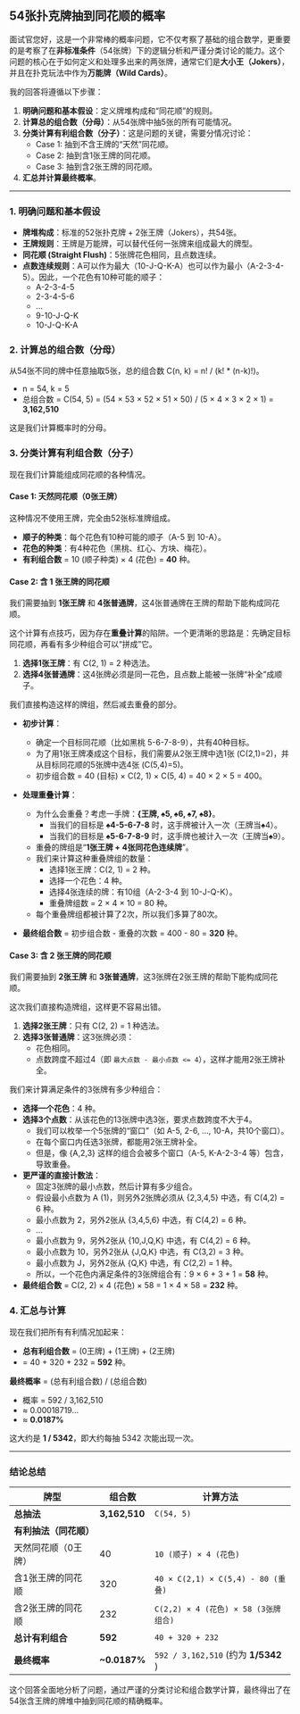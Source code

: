 ## 54张扑克牌抽到同花顺的概率



面试官您好，这是一个非常棒的概率问题，它不仅考察了基础的组合数学，更重要的是考察了在**非标准条件**（54张牌）下的逻辑分析和严谨分类讨论的能力。这个问题的核心在于如何定义和处理多出来的两张牌，通常它们是**大小王（Jokers）**，并且在扑克玩法中作为**万能牌（Wild Cards）**。

我的回答将遵循以下步骤：
1.  **明确问题和基本假设**：定义牌堆构成和“同花顺”的规则。
2.  **计算总的组合数（分母）**：从54张牌中抽5张的所有可能情况。
3.  **分类计算有利组合数（分子）**：这是问题的关键，需要分情况讨论：
    *   Case 1: 抽到不含王牌的“天然”同花顺。
    *   Case 2: 抽到含1张王牌的同花顺。
    *   Case 3: 抽到含2张王牌的同花顺。
4.  **汇总并计算最终概率**。

---

### 1. 明确问题和基本假设

*   **牌堆构成**：标准的52张扑克牌 + 2张王牌（Jokers），共54张。
*   **王牌规则**：王牌是万能牌，可以替代任何一张牌来组成最大的牌型。
*   **同花顺 (Straight Flush)**：5张牌花色相同，且点数连续。
*   **点数连续规则**：A可以作为最大（10-J-Q-K-A）也可以作为最小（A-2-3-4-5）。因此，一个花色有10种可能的顺子：
    *   A-2-3-4-5
    *   2-3-4-5-6
    *   ...
    *   9-10-J-Q-K
    *   10-J-Q-K-A

### 2. 计算总的组合数（分母）

从54张不同的牌中任意抽取5张，总的组合数 C(n, k) = n! / (k! * (n-k)!)。

*   n = 54, k = 5
*   总组合数 = C(54, 5) = (54 × 53 × 52 × 51 × 50) / (5 × 4 × 3 × 2 × 1) = **3,162,510**

这是我们计算概率时的分母。

### 3. 分类计算有利组合数（分子）

现在我们计算能组成同花顺的各种情况。

#### Case 1: 天然同花顺（0张王牌）

这种情况不使用王牌，完全由52张标准牌组成。

*   **顺子的种类**：每个花色有10种可能的顺子（A-5 到 10-A）。
*   **花色的种类**：有4种花色（黑桃、红心、方块、梅花）。
*   **有利组合数** = 10 (顺子种类) × 4 (花色) = **40** 种。

#### Case 2: 含 1 张王牌的同花顺

我们需要抽到 **1张王牌** 和 **4张普通牌**，这4张普通牌在王牌的帮助下能构成同花顺。

这个计算有点技巧，因为存在**重叠计算**的陷阱。一个更清晰的思路是：先确定目标同花顺，再看有多少种组合可以“拼成”它。

1.  **选择1张王牌**：有 C(2, 1) = 2 种选法。
2.  **选择4张普通牌**：这4张牌必须是同一花色，且点数上能被一张牌“补全”成顺子。

我们直接构造这样的牌组，然后减去重叠的部分。

*   **初步计算**：
    *   确定一个目标同花顺（比如黑桃 5-6-7-8-9），共有40种目标。
    *   为了用1张王牌凑成这个目标，我们需要从2张王牌中选1张 (C(2,1)=2)，并从目标同花顺的5张牌中选4张 (C(5,4)=5)。
    *   初步组合数 = 40 (目标) × C(2, 1) × C(5, 4) = 40 × 2 × 5 = 400。

*   **处理重叠计算**：
    *   为什么会重叠？考虑一手牌：**{王牌, ♠5, ♠6, ♠7, ♠8}**。
        *   当我们的目标是 **♠4-5-6-7-8** 时，这手牌被计入一次（王牌当♠4）。
        *   当我们的目标是 **♠5-6-7-8-9** 时，这手牌也被计入一次（王牌当♠9）。
    *   重叠的牌组是“**1张王牌 + 4张同花色连续牌**”。
    *   我们来计算这种重叠牌组的数量：
        *   选择1张王牌：C(2, 1) = 2 种。
        *   选择一个花色：4 种。
        *   选择4张连续的牌：有10组（A-2-3-4 到 10-J-Q-K）。
        *   重叠牌组数 = 2 × 4 × 10 = 80 种。
    *   每个重叠牌组都被计算了2次，所以我们多算了80次。
*   **最终组合数** = 初步组合数 - 重叠的次数 = 400 - 80 = **320** 种。

#### Case 3: 含 2 张王牌的同花顺

我们需要抽到 **2张王牌** 和 **3张普通牌**，这3张牌在2张王牌的帮助下能构成同花顺。

这次我们直接构造牌组，这样更不容易出错。

1.  **选择2张王牌**：只有 C(2, 2) = 1 种选法。
2.  **选择3张普通牌**：这3张牌必须：
    *   花色相同。
    *   点数跨度不超过4（即 `最大点数 - 最小点数 <= 4`），这样才能用2张王牌补全。

我们来计算满足条件的3张牌有多少种组合：

*   **选择一个花色**：4 种。
*   **选择3个点数**：从该花色的13张牌中选3张，要求点数跨度不大于4。
    *   我们可以枚举一个5张牌的“窗口”（如 A-5, 2-6, ..., 10-A，共10个窗口）。
    *   在每个窗口内任选3张牌，都能用2张王牌补全。
    *   但是，像 {A,2,3} 这样的组合会被多个窗口（A-5, K-A-2-3-4 等）包含，导致重叠。
*   **更严谨的直接计数法**：
    *   固定3张牌的最小点数，然后计算有多少组合。
    *   假设最小点数为 A (1)，则另外2张牌必须从 {2,3,4,5} 中选，有 C(4,2) = 6 种。
    *   最小点数为 2，另外2张从 {3,4,5,6} 中选，有 C(4,2) = 6 种。
    *   ...
    *   最小点数为 9，另外2张从 {10,J,Q,K} 中选，有 C(4,2) = 6 种。
    *   最小点数为 10，另外2张从 {J,Q,K} 中选，有 C(3,2) = 3 种。
    *   最小点数为 J，另外2张从 {Q,K} 中选，有 C(2,2) = 1 种。
    *   所以，一个花色内满足条件的3张牌组合有：9 × 6 + 3 + 1 = **58** 种。
*   **最终组合数** = C(2, 2) × 4 (花色) × 58 = 1 × 4 × 58 = **232** 种。

### 4. 汇总与计算

现在我们把所有有利情况加起来：

*   **总有利组合数** = (0王牌) + (1王牌) + (2王牌)
*   = 40 + 320 + 232 = **592** 种。

**最终概率** = (总有利组合数) / (总组合数)

*   概率 = 592 / 3,162,510
*   ≈ 0.00018719...
*   ≈ **0.0187%**

这大约是 **1 / 5342**，即大约每抽 5342 次能出现一次。

---

### 结论总结

| 牌型                   | 组合数        | 计算方法                             |
| ---------------------- | ------------- | ------------------------------------ |
| **总抽法**             | **3,162,510** | `C(54, 5)`                           |
| **有利抽法（同花顺）** |               |                                      |
| 天然同花顺（0王牌）    | 40            | `10 (顺子) × 4 (花色)`               |
| 含1张王牌的同花顺      | 320           | `40 × C(2,1) × C(5,4) - 80 (重叠)`   |
| 含2张王牌的同花顺      | 232           | `C(2,2) × 4 (花色) × 58 (3张牌组合)` |
| **总计有利组合**       | **592**       | `40 + 320 + 232`                     |
| **最终概率**           | **~0.0187%**  | `592 / 3,162,510` (约为 **1/5342** ) |

这个回答全面地分析了问题，通过严谨的分类讨论和组合数学计算，最终得出了在54张含王牌的牌堆中抽到同花顺的精确概率。